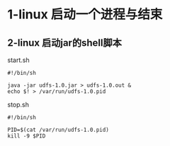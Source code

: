 # 1-linux 启动一个进程与结束

## 2-linux 启动jar的shell脚本

start.sh
```
#!/bin/sh

java -jar udfs-1.0.jar > udfs-1.0.out &
echo $! > /var/run/udfs-1.0.pid
```

stop.sh

```
#!/bin/sh

PID=$(cat /var/run/udfs-1.0.pid)
kill -9 $PID

```
